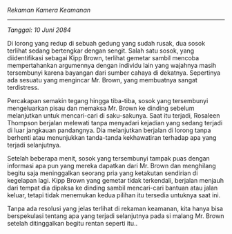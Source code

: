 _Rekaman Kamera Keamanan_

---

_Tanggal: 10 Juni 2084_

Di lorong yang redup di sebuah gedung yang sudah rusak, dua sosok terlihat sedang bertengkar dengan sengit. Salah satu sosok, yang diidentifikasi sebagai Kipp Brown, terlihat gemetar sambil mencoba mempertahankan argumennya dengan individu lain yang wajahnya masih tersembunyi karena bayangan dari sumber cahaya di dekatnya. Sepertinya ada sesuatu yang mengincar Mr. Brown, yang membuatnya sangat terdistress.

Percakapan semakin tegang hingga tiba-tiba, sosok yang tersembunyi mengeluarkan pisau dan memaksa Mr. Brown ke dinding sebelum melanjutkan untuk mencari-cari di saku-sakunya. Saat itu terjadi, Rosaleen Thompson berjalan melewati tanpa menyadari kejadian yang sedang terjadi di luar jangkauan pandangnya. Dia melanjutkan berjalan di lorong tanpa berhenti atau menunjukkan tanda-tanda kekhawatiran terhadap apa yang terjadi selanjutnya.

Setelah beberapa menit, sosok yang tersembunyi tampak puas dengan informasi apa pun yang mereka dapatkan dari Mr. Brown dan menghilang begitu saja meninggalkan seorang pria yang ketakutan sendirian di kegelapan lagi. Kipp Brown yang gemetar tidak terkendali, berjalan menjauh dari tempat dia dipaksa ke dinding sambil mencari-cari bantuan atau jalan keluar, tetapi tidak menemukan kedua pilihan itu tersedia untuknya saat ini.

Tanpa ada resolusi yang jelas terlihat di rekaman keamanan, kita hanya bisa berspekulasi tentang apa yang terjadi selanjutnya pada si malang Mr. Brown setelah ditinggalkan begitu rentan seperti itu..
